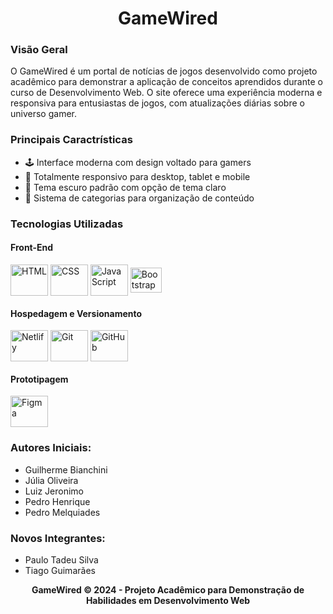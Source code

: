 <h1 align="center"> GameWired </h1>

<h3> Visão Geral </h3>
<p>
  O GameWired é um portal de notícias de jogos desenvolvido como projeto acadêmico para demonstrar a aplicação de conceitos aprendidos durante o curso de Desenvolvimento Web. O site oferece uma experiência moderna e responsiva para entusiastas de jogos, com atualizações diárias sobre o universo gamer.
</p>

<h3>
  Principais Caractrísticas
</h3>

<ul>
  <li>
    🕹️ Interface moderna com design voltado para gamers
  </li>
  <li>
    📱 Totalmente responsivo para desktop, tablet e mobile
  </li>
  <li>
    🎨 Tema escuro padrão com opção de tema claro
  </li>
  <li>
    📰 Sistema de categorias para organização de conteúdo
  </li>
</ul>

  <h3>
    Tecnologias Utilizadas
  </h3>

<div style="display: inline_block">

  <h4> Front-End </h4>
  <img align="center" alt="HTML" height="50" width="60" src="https://cdn.jsdelivr.net/gh/devicons/devicon@latest/icons/html5/html5-original.svg" />
  <img align="center" alt="CSS" height="50" width="60" src="https://cdn.jsdelivr.net/gh/devicons/devicon@latest/icons/css3/css3-original.svg" />
  <img align="center" alt="JavaScript" height="50" width="60" src="https://cdn.jsdelivr.net/gh/devicons/devicon@latest/icons/javascript/javascript-original.svg" />
  <img align="center" alt="Bootstrap" height="40" width="50" src="https://cdn.jsdelivr.net/gh/devicons/devicon@latest/icons/bootstrap/bootstrap-original.svg" />

  <h4> Hospedagem e Versionamento </h4>
  <img align="center" alt="Netlify" height="50" width="60" src="https://cdn.jsdelivr.net/gh/devicons/devicon@latest/icons/netlify/netlify-original.svg" />
  <img align="center" alt="Git" height="50" width="60" src="https://cdn.jsdelivr.net/gh/devicons/devicon@latest/icons/git/git-original.svg" />
  <img align="center" alt="GitHub" height="50" width="60" src="https://cdn.jsdelivr.net/gh/devicons/devicon@latest/icons/github/github-original.svg" />

  <h4> Prototipagem </h4>
  <img align="center" alt="Figma" height="50" width="60" src="https://cdn.jsdelivr.net/gh/devicons/devicon@latest/icons/figma/figma-original.svg" />

</div>

  <h3>Autores Iniciais:</h3>
  <ul>
    <li>
      <a>Guilherme Bianchini</a>
    </li>
    <li>
      <a>Júlia Oliveira</a>
    </li>
    <li>
      <a>Luiz Jeronimo</a>
    </li>
    <li>
      <a>Pedro Henrique</a>
    </li>
    <li>
       <a>Pedro Melquiades</a>
    </li>
  </ul>

  <h3>Novos Integrantes:</h3>
  <ul>
    <li>
      <a>Paulo Tadeu Silva</a>
    </li>
    <li>
      <a>Tiago Guimarães</a>
    </li>
  </ul>

  <p align="center"><strong>GameWired © 2024 - Projeto Acadêmico para Demonstração de Habilidades em Desenvolvimento Web</strong></p>
